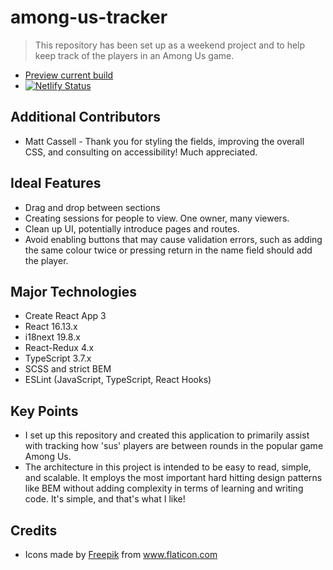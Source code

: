 # among-us-tracker
> This repository has been set up as a weekend project and to help keep track of the players in an Among Us game.

- [Preview current build](https://www.amongustracker.com/)
- [![Netlify Status](https://api.netlify.com/api/v1/badges/1d42fb68-3529-4166-b987-f8d4bcf881cd/deploy-status)](https://app.netlify.com/sites/dreamy-fermat-5bfb01/deploys)

## Additional Contributors
- Matt Cassell - Thank you for styling the fields, improving the overall CSS, and consulting on accessibility! Much appreciated.

## Ideal Features
<ul>
    <li>
      Drag and drop between sections
    </li>
    <li>
      Creating sessions for people to view. One owner, many viewers.
    </li>
    <li>
      Clean up UI, potentially introduce pages and routes.
    </li>
    <li>
      Avoid enabling buttons that may cause validation errors, such as adding the same colour twice or pressing return in the name field should add the player.
    </li>
</ul>

## Major Technologies
<ul>
    <li>
      Create React App 3
    </li>
    <li>
        React 16.13.x
    </li>
    <li>
        i18next 19.8.x
    </li>
    <li>
      React-Redux 4.x
    </li>
    <li>
        TypeScript 3.7.x
    </li>
    <li>
        SCSS and strict BEM
    </li>
    <li>
        ESLint (JavaScript, TypeScript, React Hooks)
    </li>
</ul>

## Key Points
<ul>
  <li>I set up this repository and created this application to primarily assist with tracking how 'sus' players are between rounds in the popular game Among Us.
  </li>
  <li>
    The architecture in this project is intended to be easy to read, simple, and scalable. It employs the most important hard hitting design patterns like BEM without adding complexity in terms of learning and writing code. It's simple, and that's what I like!
  </li>
</ul>

## Credits
<ul>
    <li>Icons made by <a href="https://www.flaticon.com/authors/freepik" title="Freepik">Freepik</a> from <a href="https://www.flaticon.com/" title="Flaticon">www.flaticon.com</a></li>
</ul>
